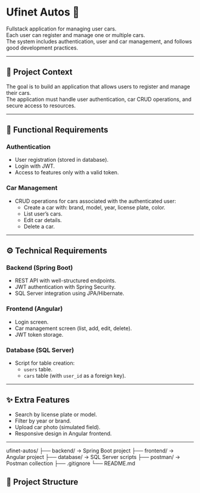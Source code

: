# Ufinet Autos 🚗

Fullstack application for managing user cars.  
Each user can register and manage one or multiple cars.  
The system includes authentication, user and car management, and follows good development practices.  

---

## 📖 Project Context
The goal is to build an application that allows users to register and manage their cars.  
The application must handle user authentication, car CRUD operations, and secure access to resources.

---

## 🚀 Functional Requirements

### Authentication
- User registration (stored in database).
- Login with JWT.
- Access to features only with a valid token.

### Car Management
- CRUD operations for cars associated with the authenticated user:
  - Create a car with: brand, model, year, license plate, color.
  - List user’s cars.
  - Edit car details.
  - Delete a car.

---

## ⚙️ Technical Requirements

### Backend (Spring Boot)
- REST API with well-structured endpoints.
- JWT authentication with Spring Security.
- SQL Server integration using JPA/Hibernate.

### Frontend (Angular)
- Login screen.
- Car management screen (list, add, edit, delete).
- JWT token storage.

### Database (SQL Server)
- Script for table creation:
  - `users` table.
  - `cars` table (with `user_id` as a foreign key).

---

## ✨ Extra Features
- Search by license plate or model.
- Filter by year or brand.
- Upload car photo (simulated field).
- Responsive design in Angular frontend.

---

ufinet-autos/
├── backend/ -> Spring Boot project
├── frontend/ -> Angular project
├── database/ -> SQL Server scripts
├── postman/ -> Postman collection
├── .gitignore
└── README.md



## 📂 Project Structure
